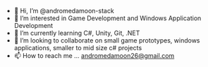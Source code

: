- 👋 Hi, I’m @andromedamoon-stack
- 👀 I’m interested in Game Development and Windows Application Development
- 🌱 I’m currently learning C#, Unity, Git, .NET
- 💞️ I’m looking to collaborate on small game prototypes, windows applications, smaller to mid size c# projects
- 📫 How to reach me ... andromedamoon26@gmail.com

<!---
andromedamoon-stack/andromedamoon-stack is a ✨ special ✨ repository because its `README.md` (this file) appears on your GitHub profile.
You can click the Preview link to take a look at your changes.
--->
